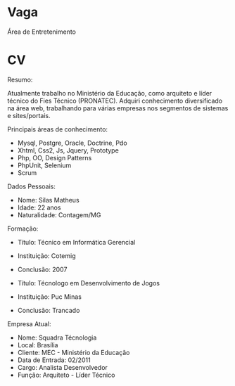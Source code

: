 Vaga
====

Área de Entretenimento

CV
==

Resumo:

  Atualmente trabalho no Ministério da Educação, como arquiteto e líder técnico do Fies Técnico (PRONATEC).
  Adquiri conhecimento diversificado na área web, trabalhando para várias empresas nos segmentos de sistemas 
  e sites/portais.
  
Principais áreas de conhecimento:

  - Mysql, Postgre, Oracle, Doctrine, Pdo
  - Xhtml, Css2, Js, Jquery, Prototype
  - Php, OO, Design Patterns
  - PhpUnit, Selenium
  - Scrum

Dados Pessoais:

  - Nome: Silas Matheus
  - Idade: 22 anos
  - Naturalidade: Contagem/MG

Formação: 

  - Título: Técnico em Informática Gerencial
  - Instituição: Cotemig
  - Conclusão: 2007
  
  - Título: Técnologo em Desenvolvimento de Jogos
  - Instituição: Puc Minas
  - Conclusão: Trancado
  
Empresa Atual:

  - Nome: Squadra Técnologia
  - Local: Brasília
  - Cliente: MEC - Ministério da Educação
  - Data de Entrada: 02/2011
  - Cargo: Analista Desenvolvedor
  - Função: Arquiteto - Líder Técnico 
  




